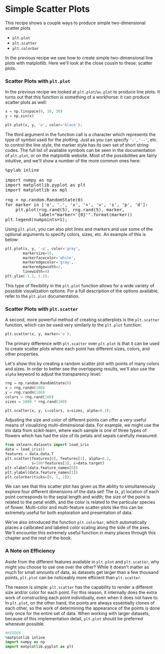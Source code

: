 # Simple Scatter Plots


This recipe shows a couple ways to produce simple two-dimensional scatter plots

- ``plt.plot``
- ``plt.scatter``
- ``plt.colorbar``

In the previous recipe we saw how to create simple two-dimensional line plots with matplotlib. Here we'll look at the close cousin to these: scatter plots.

### Scatter Plots with ``plt.plot``


In the previous recipe we looked at ``plt.plot``/``ax.plot`` to produce line plots. It turns out that this function is something of a workhorse: it can produce scatter plots as well:


``` python
x = np.linspace(0, 10, 30)
y = np.sin(x)

plt.plot(x, y, 'o', color='black');
```


The third argument in the function call is a character which represents the type of symbol used for the plotting. Just as you can specify ``'-'``, ``'--'``, etc. to control the line style, the marker style has its own set of short string codes. The full list of available symbols can be seen in the documentation of ``plt.plot``, or on the matplotlib website. Most of the possibilities are fairly intuitive, and we'll show a number of the more common ones here:


<pre data-executable="ipython" data-code-language="python">
%pylab inline

import numpy as np
import matplotlib.pyplot as plt
import matplotlib as mpl

rng = np.random.RandomState(0)
for marker in ['o', '.', 'x', '+', 'v', 's', 'p', 'd']:
    plt.plot(rng.rand(5), rng.rand(5), marker,
             label="marker='{0}'".format(marker))
plt.legend(numpoints=1);
</pre>


Using ``plt.plot``, you can also plot lines and markers and use some of the optional arguments to specify colors, sizes, etc. An example of this is below:


``` python
plt.plot(x, y, '-p', color='gray',
        markersize=15,
        markerfacecolor='white',
        markeredgecolor='gray',
        markeredgewidth=2,
        linewidth=4)
plt.ylim(-1.2, 1.2);
```


This type of flexibility in the ``plt.plot`` function allows for a wide variety of possible visualization options.
For a full description of the options available, refer to the ``plt.plot`` documentation.

### Scatter Plots with ``plt.scatter``


A second, more powerful method of creating scatterplots is the ``plt.scatter`` function, which can be used very similarly to the ``plt.plot`` function:


``` python
plt.scatter(x, y, marker='o');
```


The primary difference with ``plt.scatter`` over ``plt.plot`` is that it can be used to create scatter plots where each point has different sizes, colors, and other properties.

Let's show this by creating a random scatter plot with points of many colors and sizes.
In order to better see the overlapping results, we'll also use the ``alpha`` keyword to adjust the transparency level:


``` python
rng = np.random.RandomState(0)
x = rng.randn(100)
y = rng.randn(100)
colors = rng.rand(100)
sizes = 1000 * rng.rand(100)

plt.scatter(x, y, c=colors, s=sizes, alpha=0.3);
```


Adjusting the size and color of different points can offer a very useful means of visualizing multi-dimensional data. For example, we might use the iris data from scikit-learn, where each sample is one of three types of flowers which has had the size of its petals and sepals carefully measured:


``` python
from sklearn.datasets import load_iris
data = load_iris()
features = data.data.T
plt.scatter(features[0], features[1], alpha=0.2,
            s=100*features[3], c=data.target)
plt.xlabel(data.feature_names[0])
plt.ylabel(data.feature_names[1])
plt.colorbar(ticks=[0, 1, 2]);
```


We can see that this scatter plot has given us the ability to simultaneously explore four different dimensions of the data set!
The (x, y) location of each point corresponds to the sepal length and width; the size of the point is related to the petal width, and the color is related to the particular species of flower.
Multi-color and multi-feature scatter-plots like this can be extremely useful for both exploration and presentation of data.

We've also introduced the function ``plt.colorbar``, which automatically places a calibrated and labeled color scaling along the side of the axes. We'll encounter this extremely useful function in many places through this chapter and the rest of the book.

### A Note on Efficiency


Aside from the different features available in ``plt.plot`` and ``plt.scatter``, why might you choose to use one over the other? While it doesn't matter as much for small amounts of data, as datasets get larger than a few thousand points, ``plt.plot`` can be noticeably more efficient than ``plt.scatter``.

The reason is simple: ``plt.scatter`` has the capability to render a different size and/or color for each point. For this reason, it internally does the extra work of constructing each point individually, even when it does not have to.
In ``plt.plot``, on the other hand, the points are always essentially clones of each other, so the work of determining the appearance of the points is done only once for the entire set of data.
When working with larger datasets, because of this implementation detail, ``plt.plot`` should be preferred whenever possible.



``` python
#HIDDEN
%matplotlib inline
import numpy as np
import matplotlib.pyplot as plt
```

